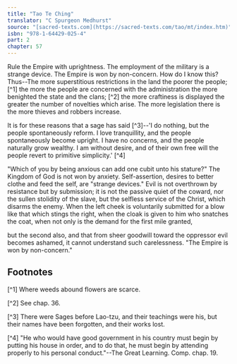 ```yaml
---
title: "Tao Te Ching"
translator: "C Spurgeon Medhurst"
source: "[sacred-texts.com](https://sacred-texts.com/tao/mt/index.htm)"
isbn: "978-1-64429-025-4"
part: 2
chapter: 57
---
```

Rule the Empire with uprightness. The employment of the military is a strange device. The Empire is won by non-concern. How do I know this? Thus--The more superstitious restrictions in the land the poorer the people; [^1] the more the people are concerned with the administration the more benighted the state and the clans; [^2] the more craftiness is displayed the greater the number of novelties which arise. The more legislation there is the more thieves and robbers increase.

It is for these reasons that a sage has said [^3]--'I do nothing, but the people spontaneously reform. I love tranquillity, and the people spontaneously become upright. I have no concerns, and the people naturally grow wealthy. I am without desire, and of their own free will the people revert to primitive simplicity.' [^4]

"Which of you by being anxious can add one cubit unto his stature?" The Kingdom of God is not won by anxiety. Self-assertion, desires to better clothe and feed the self, are "strange devices." Evil is not overthrown by resistance but by submission; it is not the passive quiet of the coward, nor the sullen stolidity of the slave, but the selfless service of the Christ, which disarms the enemy. When the left cheek is voluntarily submitted for a blow like that which stings the right, when the cloak is given to him who snatches the coat, when not only is the demand for the first mile granted,

but the second also, and that from sheer goodwill toward the oppressor evil becomes ashamed, it cannot understand such carelessness. "The Empire is won by non-concern."

## Footnotes

[^1] Where weeds abound flowers are scarce.

[^2] See chap. 36.

[^3] There were Sages before Lao-tzu, and their teachings were his, but their names have been forgotten, and their works lost.

[^4] "He who would have good government in his country must begin by putting his house in order, and to do that, he must begin by attending properly to his personal conduct."--The Great Learning. Comp. chap. 19.